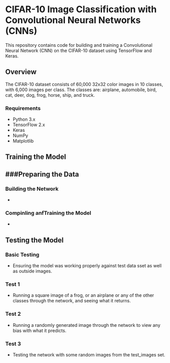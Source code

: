 # CIFAR-10 Image Classification with Convolutional Neural Networks (CNNs)

This repository contains code for building and training a Convolutional Neural Network (CNN) on the CIFAR-10 dataset using TensorFlow and Keras.

## Overview

The CIFAR-10 dataset consists of 60,000 32x32 color images in 10 classes, with 6,000 images per class. The classes are: airplane, automobile, bird, cat, deer, dog, frog, horse, ship, and truck.

### Requirements

- Python 3.x
- TensorFlow 2.x
- Keras
- NumPy
- Matplotlib

## Training the Model

###Preparing the Data
 - 

### Building the Network
 - 

### Compinling anfTraining the Model
 - 


## Testing the Model

### Basic Testing
 - Ensuring the model was working properly against test data sset as well as outside images.
   
### Test 1
 - Running a square image of a frog, or an airplane or any of the other classes through the network, and seeing what it returns.

### Test 2
 - Running a randomly generated image through the network to view any bias with what it predicts.

### Test 3
 - Testing the network with some random images from the test_images set. 
